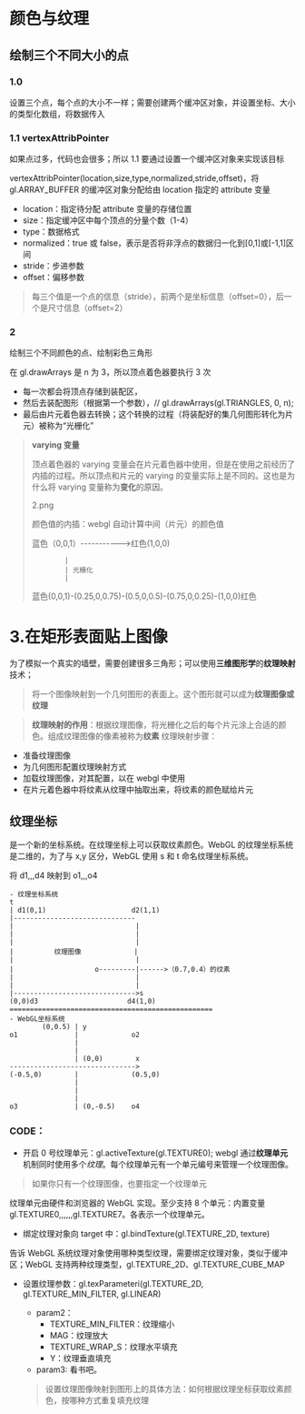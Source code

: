 # 颜色与纹理

## 绘制三个不同大小的点

### 1.0

设置三个点，每个点的大小不一样；需要创建两个缓冲区对象，并设置坐标、大小的类型化数组，将数据传入

### 1.1 **vertexAttribPointer**

如果点过多，代码也会很多；所以 1.1 要通过设置一个缓冲区对象来实现该目标

vertexAttribPointer(location,size,type,normalized,stride,offset)，将 gl.ARRAY_BUFFER 的缓冲区对象分配给由 location 指定的 attribute 变量

- location：指定待分配 attribute 变量的存储位置
- size：指定缓冲区中每个顶点的分量个数（1-4）
- type：数据格式
- normalized：true 或 false，表示是否将非浮点的数据归一化到[0,1]或[-1,1]区间
- stride：步进参数
- offset：偏移参数

> 每三个值是一个点的信息（stride），前两个是坐标信息（offset=0），后一个是尺寸信息（offset=2）

### 2

绘制三个不同颜色的点、绘制彩色三角形

在 gl.drawArrays 是 n 为 3，所以顶点着色器要执行 3 次

- 每一次都会将顶点存储到装配区，
- 然后去装配图形（根据第一个参数），// gl.drawArrays(gl.TRIANGLES, 0, n);
- 最后由片元着色器去转换；这个转换的过程（将装配好的集几何图形转化为片元）被称为“光栅化”

> **varying 变量**
>
> 顶点着色器的 varying 变量会在片元着色器中使用，但是在使用之前经历了内插的过程。所以顶点和片元的 varying 的变量实际上是不同的。这也是为什么将 varying 变量称为**变化**的原因。
>
> 2.png
>
> 颜色值的内插：webgl 自动计算中间（片元）的颜色值
>
> 蓝色（0,0,1）----------->红色(1,0,0)
>
>             |
>             | 光栅化
>             |
>
> 蓝色(0,0,1)-(0.25,0,0.75)-(0.5,0,0.5)-(0.75,0,0.25)-(1,0,0)红色

# 3.在矩形表面贴上图像

为了模拟一个真实的墙壁，需要创建很多三角形；可以使用**三维图形学**的**纹理映射**技术；

> 将一个图像映射到一个几何图形的表面上。这个图形就可以成为**纹理图像或纹理**

> **纹理映射的作用**：根据纹理图像，将光栅化之后的每个片元涂上合适的颜色。组成纹理图像的像素被称为**纹素**
> 纹理映射步骤：

- 准备纹理图像
- 为几何图形配置纹理映射方式
- 加载纹理图像，对其配置，以在 webgl 中使用
- 在片元着色器中将纹素从纹理中抽取出来，将纹素的颜色赋给片元

## 纹理坐标

是一个新的坐标系统。在纹理坐标上可以获取纹素颜色。WebGL 的纹理坐标系统是二维的，为了与 x,y 区分，WebGL 使用 s 和 t 命名纹理坐标系统。

将 d1,,,d4 映射到 o1,,,o4

```
- 纹理坐标系统
t
| d1(0,1)                     d2(1,1)
|------------------------------
|                              |
|                              |
|                              |
|          纹理图像             |
|                              |
|                    o---------|------>（0.7,0.4）的纹素
|                              |
|                              |
|------------------------------>s
(0,0)d3                      d4(1,0)
==================================================
- WebGL坐标系统
        (0,0.5) | y
o1              |             o2
                |
                |
                | (0,0)        x
------------------------------->
(-0.5,0)        |             (0.5,0)
                |
                |
                |
o3              | (0,-0.5)    o4
```

### CODE：

- 开启 0 号纹理单元：gl.activeTexture(gl.TEXTURE0);
  webgl 通过**纹理单元**机制同时使用多个*纹理*。每个纹理单元有一个单元编号来管理一个纹理图像。

> 如果你只有一个纹理图像，也要指定一个纹理单元

纹理单元由硬件和浏览器的 WebGL 实现。至少支持 8 个单元：内置变量 gl.TEXTURE0,,,,,,gl.TEXTURE7。各表示一个纹理单元。

- 绑定纹理对象向 target 中：gl.bindTexture(gl.TEXTURE_2D, texture)

告诉 WebGL 系统纹理对象使用哪种类型纹理，需要绑定纹理对象，类似于缓冲区；WebGL 支持两种纹理类型，gl.TEXTURE_2D、gl.TEXTURE_CUBE_MAP

- 设置纹理参数：gl.texParameteri(gl.TEXTURE_2D, gl.TEXTURE_MIN_FILTER, gl.LINEAR)

  - param2：
    - TEXTURE_MIN_FILTER：纹理缩小
    - MAG：纹理放大
    - TEXTURE_WRAP_S：纹理水平填充
    - Y：纹理垂直填充
  - param3: 看书吧。

  > 设置纹理图像映射到图形上的具体方法：如何根据纹理坐标获取纹素颜色，按哪种方式重复填充纹理

